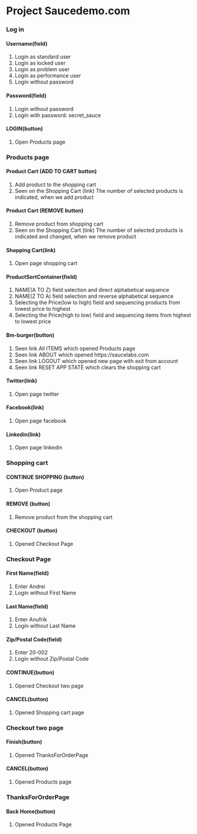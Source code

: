 <h1>Project Saucedemo.com</h1>
<h3>Log in</h3>
<h4>Username(field)</h4>
<ol>
<li>Login as standard user</li>
<li>Login as locked user</li>
<li>Login as problem user</li>
<li>Login as performance user</li>
<li>Login without password</li>
</ol>
<h4>Password(field)</h4>
<ol>
<li>Login without password</li>
<li>Login with  password: secret_sauce </li>
</ol>
<h4>LOGIN(button)</h4>
<ol>
<li>Open Products page</li>
</ol>
<h3>Products page</h3>
<h4>Product Cart (ADD TO CART button)</h4>
<ol>
<li>Add product to the shopping cart</li>
<li>Seen on the Shopping Cart (link)
The number of selected products is indicated, when we add product</li>
</ol>
<h4>Product Cart (REMOVE button)</h4>
<ol>
<li>Remove product from shopping cart</li>
<li>Seen on the Shopping Cart (link)
The number of selected products is indicated and changed, when we remove product</li>
</ol>
<h4>Shopping Cart(link)</h4>
<ol>
<li>Open page  shopping cart</li>
</ol>
<h4>ProductSortContainer(field)</h4>
<ol>
<li>NAME(A TO Z) field selection and direct alphabetical sequence</li>
<li>NAME(Z TO A) field selection and reverse alphabetical sequence</li>
<li>Selecting the Price(low to high) field and sequencing products from lowest price to highest</li>
<li>Selecting the Price(high to low) field and sequencing items from highest to lowest price</li>
</ol>
<h4>Bm-burger(button)</h4>
<ol>
<li>Seen link All ITEMS which opened Products page</li>
<li>Seen link ABOUT which opened https://saucelabs.com</li>
<li>Seen link LOGOUT which opened new page with exit from account</li>
<li>Seen link RESET APP STATE which clears the shopping cart</li>
</ol>
<h4>Twitter(link)</h4>
<ol>
<li>Open page twitter</li>
</ol>
<h4>Facebook(link)</h4>
<ol>
<li>Open page facebook</li>
</ol>
<h4>Linkedin(link)</h4>
<ol>
<li>Open page linkedin</li>
</ol>
<h3>Shopping cart</h3>
<h4>CONTINUE SHOPPING (button)</h4>
<ol>
<li>Open Product page</li>
</ol>
<h4>REMOVE (button)</h4>
<ol>
<li>Remove product from the shopping cart</li>
</ol>
<h4>CHECKOUT (button)</h4>
<ol>
<li>Opened Checkout Page</li>
</ol>
<h3>Checkout Page</h3>
<h4>First Name(field)</h4>
<ol>
<li>Enter Andrei</li>
<li>Login without First Name</li>
</ol>
<h4>Last Name(field)</h4>
<ol>
<li>Enter Anufrik</li>
<li>Login without Last Name</li>
</ol>
<h4>Zip/Postal Code(field)</h4>
<ol>
<li>Enter 20-002</li>
<li>Login without Zip/Postal Code</li>
</ol>
<h4>CONTINUE(button)</h4>
<ol>
<li>Opened Checkout two page</li>
</ol>
<h4>CANCEL(button)</h4>
<ol>
<li>Opened Shopping cart page</li>
</ol>
<h3>Checkout two page</h3>
<h4>Finish(button)</h4>
<ol>
<li>Opened ThanksForOrderPage</li>
</ol>
<h4>CANCEL(button)</h4>
<ol>
<li>Opened Products page</li>
</ol>
<h3>ThanksForOrderPage</h3>
<h4>Back Home(button)</h4>
<ol>
<li>Opened Products Page</li>
</ol>